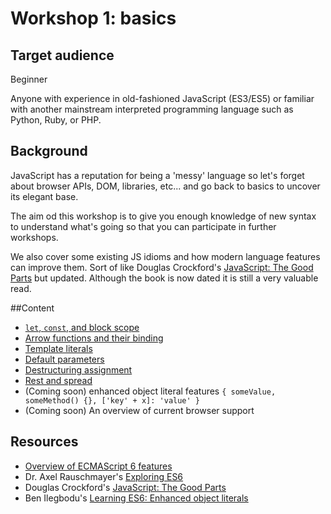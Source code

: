 # Workshop 1: basics

## Target audience

Beginner

Anyone with experience in old-fashioned JavaScript (ES3/ES5) or familiar with another mainstream interpreted programming language such as Python, Ruby, or PHP.

## Background

JavaScript has a reputation for being a 'messy' language so let's forget about browser APIs, DOM, libraries, etc... and go back to basics to uncover its elegant base.

The aim od this workshop is to give you enough knowledge of new syntax to understand what's going so that you can participate in further workshops.

We also cover some existing JS idioms and how modern language features can improve them.
Sort of like Douglas Crockford's [JavaScript: The Good Parts](http://shop.oreilly.com/product/9780596517748.do) but updated. Although the book is now dated it is still a very valuable read.

##Content

* [`let`, `const`, and block scope](let-and-const.md)
* [Arrow functions and their binding](arrow-functions.md)
* [Template literals](template-literals.md)
* [Default parameters](default-parameters.md)
* [Destructuring assignment](destructuring-assignment.md)
* [Rest and spread](rest-and-spread.md)
* (Coming soon) enhanced object literal features `{ someValue, someMethod() {}, ['key' + x]: 'value' }`
* (Coming soon) An overview of current browser support

## Resources

* [Overview of ECMAScript 6 features](https://github.com/lukehoban/es6features)
* Dr. Axel Rauschmayer's [Exploring ES6](http://exploringjs.com/es6/)
* Douglas Crockford's [JavaScript: The Good Parts](http://shop.oreilly.com/product/9780596517748.do)
* Ben Ilegbodu's [Learning ES6: Enhanced object literals](http://www.benmvp.com/learning-es6-enhanced-object-literals/)

